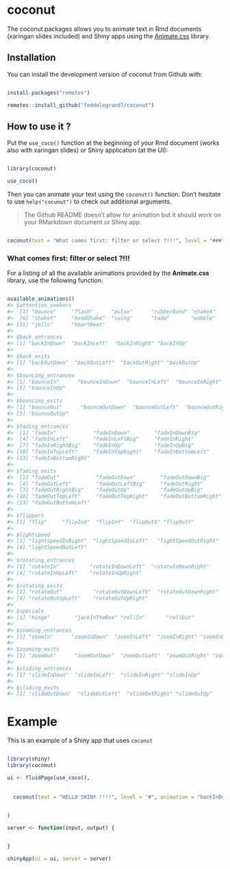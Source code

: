 
<!-- README.md is generated from README.Rmd. Please edit that file -->

# coconut

<!-- badges: start -->

<!-- badges: end -->

The coconut packages allows you to animate text in Rmd documents
(xaringan slides included) and Shiny apps using the
[Animate.css](https://animate.style/) library.

## Installation

You can install the development version of coconut from Github with:

``` r

install.packages("remotes")

remotes::install_github("feddelegrand7/coconut")
```

## How to use it ?

Put the `use_coco()` function at the beginning of your Rmd document
(works also with xaringan slides) or Shiny application (at the UI):

``` r

library(coconut)

use_coco()
```

<!--html_preserve-->

<head>

<link
  rel='stylesheet'
  href='https://cdnjs.cloudflare.com/ajax/libs/animate.css/4.0.0/animate.min.css'
/>

</head>

<!--/html_preserve-->

Then you can animate your text using the `coconut()` function. Don’t
hesitate to use `help("cocunut")` to check out additional arguments.

> The Github README doesn’t allow for animation but it should work on
> your RMarkdown document or Shiny app.

``` r

coconut(text = "What comes first: filter or select ?!!!", level = "###", animation = "bounce")
```

<!--html_preserve-->

<h3 class="animate__animated animate__bounce animate__repeat-1 animate__delay-0s animate__slow">

What comes first: filter or select ?\!\!\!

</h3>

<!--/html_preserve-->

For a listing of all the available animations provided by the
**Animate.css** library, use the following function:

``` r

available_animations()
#> $attention_seekers
#>  [1] "bounce"     "flash"      "pulse"      "rubberBand" "shakeX"    
#>  [6] "shakeY"     "headShake"  "swing"      "tada"       "wobble"    
#> [11] "jello"      "heartBeat" 
#> 
#> $back_entrances
#> [1] "backInDown"  "backInLeft"  "backInRight" "backInUp"   
#> 
#> $back_exits
#> [1] "backOutDown"  "backOutLeft"  "backOutRight" "backOutUp"   
#> 
#> $bouncing_entrances
#> [1] "bounceIn"      "bounceInDown"  "bounceInLeft"  "bounceInRight"
#> [5] "bounceInUp"   
#> 
#> $bouncing_exits
#> [1] "bounceOut"      "bounceOutDown"  "bounceOutLeft"  "bounceOutRight"
#> [5] "bounceOutUp"   
#> 
#> $fading_entrances
#>  [1] "fadeIn"            "fadeInDown"        "fadeInDownBig"    
#>  [4] "fadeInLeft"        "fadeInLeftBig"     "fadeInRight"      
#>  [7] "fadeInRightBig"    "fadeInUp"          "fadeInUpBig"      
#> [10] "fadeInTopLeft"     "fadeInTopRight"    "fadeInBottomLeft" 
#> [13] "fadeInBottomRight"
#> 
#> $fading_exits
#>  [1] "fadeOut"            "fadeOutDown"        "fadeOutDownBig"    
#>  [4] "fadeOutLeft"        "fadeOutLeftBig"     "fadeOutRight"      
#>  [7] "fadeOutRightBig"    "fadeOutUp"          "fadeOutUpBig"      
#> [10] "fadeOutTopLeft"     "fadeOutTopRight"    "fadeOutBottomRight"
#> [13] "fadeOutBottomLeft" 
#> 
#> $flippers
#> [1] "flip"     "flipInX"  "flipInY"  "flipOutX" "flipOutY"
#> 
#> $lightspeed
#> [1] "lightSpeedInRight"  "lightSpeedInLeft"   "lightSpeedOutRight"
#> [4] "lightSpeedOutLeft" 
#> 
#> $rotating_entrances
#> [1] "rotateIn"          "rotateInDownLeft"  "rotateInDownRight"
#> [4] "rotateInUpLeft"    "rotateInUpRight"  
#> 
#> $rotating_exits
#> [1] "rotateOut"          "rotateOutDownLeft"  "rotateOutDownRight"
#> [4] "rotateOutUpLeft"    "rotateOutUpRight"  
#> 
#> $specials
#> [1] "hinge"        "jackInTheBox" "rollIn"       "rollOut"     
#> 
#> $zooming_entrances
#> [1] "zoomIn"      "zoomInDown"  "zoomInLeft"  "zoomInRight" "zoomInUp"   
#> 
#> $zooming_exits
#> [1] "zoomOut"      "zoomOutDown"  "zoomOutLeft"  "zoomOutRight" "zoomOutUp"   
#> 
#> $sliding_entrances
#> [1] "slideInDown"  "slideInLeft"  "slideInRight" "slideInUp"   
#> 
#> $sliding_exits
#> [1] "slideOutDown"  "slideOutLeft"  "slideOutRight" "slideOutUp"
```

# Example

This is an example of a Shiny app that uses `coconut`

``` r

library(shiny)
library(coconut)

ui <- fluidPage(use_coco(), 
                
                
  coconut(text = "HELLO SHINY !!!!", level = "#", animation = "backInDown", duration = "slower")
            

)

server <- function(input, output) {


}

shinyApp(ui = ui, server = server)
```
